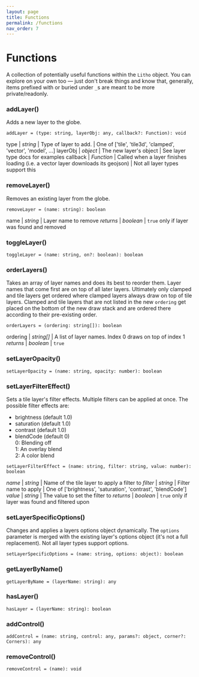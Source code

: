 ```yaml
---
layout: page
title: Functions
permalink: /functions
nav_order: 7
---
```


# Functions

A collection of potentially useful functions within the `Litho` object. You can explore on your own too — just don't break things and know that, generally, items prefixed with or buried under `_`s are meant to be more private/readonly.

### addLayer()

Adds a new layer to the globe.

`addLayer = (type: string, layerObj: any, callback?: Function): void`

type | _string_ | Type of layer to add. | One of ['tile', 'tile3d', 'clamped', 'vector', 'model', ...]
layerObj | _object_ | The new layer's object | See layer type docs for examples
callback | _Function_ | Called when a layer finishes loading (i.e. a vector layer downloads its geojson) | Not all layer types support this

### removeLayer()

Removes an existing layer from the globe.

`removeLayer = (name: string): boolean`

name | _string_ | Layer name to remove
_returns_ | _boolean_ | `true` only if layer was found and removed

### toggleLayer()

`toggleLayer = (name: string, on?: boolean): boolean`

### orderLayers()

Takes an array of layer names and does its best to reorder them. Layer names that come first are on top of all later layers. Ultimately only clamped and tile layers get ordered where clamped layers always draw on top of tile layers. Clamped and tile layers that are not listed in the new `ordering` get placed on the bottom of the new draw stack and are ordered there according to their pre-existing order.

`orderLayers = (ordering: string[]): boolean`

ordering | _string[]_ | A list of layer names. Index 0 draws on top of index 1
_returns_ | _boolean_ | `true`

### setLayerOpacity()

`setLayerOpacity = (name: string, opacity: number): boolean`

### setLayerFilterEffect()

Sets a tile layer's filter effects. Multiple filters can be applied at once. The possible filter effects are:

-   brightness (default 1.0)
-   saturation (default 1.0)
-   contrast (default 1.0)
-   blendCode (default 0)  
    0: Blending off  
    1: An overlay blend  
    2: A color blend

`setLayerFilterEffect = (name: string, filter: string, value: number): boolean`

_name_ | _string_ | Name of the tile layer to apply a filter to
_filter_ | _string_ | Filter name to apply | One of ['brightness', 'saturation', 'contrast', 'blendCode']
_value_ | _string_ | The value to set the filter to
_returns_ | _boolean_ | `true` only if layer was found and filtered upon

### setLayerSpecificOptions()

Changes and applies a layers options object dynamically. The `options` parameter is merged with the existing layer's options object (it's not a full replacement). Not all layer types support options.

`setLayerSpecificOptions = (name: string, options: object): boolean`

### getLayerByName()

`getLayerByName = (layerName: string): any`

### hasLayer()

`hasLayer = (layerName: string): boolean`

### addControl()

`addControl = (name: string, control: any, params?: object, corner?: Corners): any`

### removeControl()

`removeControl = (name): void`
